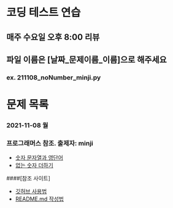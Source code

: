 # 코딩 테스트 연습
## 매주 수요일 오후 8:00 리뷰

## 파일 이름은 [날짜_문제이름_이름]으로 해주세요
### ex. 211108_noNumber_minji.py

# 문제 목록
### 2021-11-08 월
### 프로그래머스 참조. 출제자: minji
+ [숫자 문자열과 영단어](https://programmers.co.kr/learn/courses/30/lessons/81301)
+ [없는 숫자 더하기](https://programmers.co.kr/learn/courses/30/lessons/86051)

####[참조 사이트]
+ [깃허브 사용법](https://corinediary.tistory.com/2)
+ [README.md 작성법](https://m.blog.naver.com/jooeun0502/221956294941)
